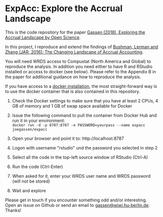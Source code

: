# ExpAcc: Explore the Accrual Landscape

This is the code repository for the paper [Gassen (2018), Exploring the Accrual Landscape by Open Science](https://www.wiwi.hu-berlin.de/rewe/research/expacc_paper.pdf).

In this project, I reproduce and extend the findings of [Bushman, Lerman and Zhang (JAR, 2016): The Changing Landscape of Accrual Accounting](http://onlinelibrary.wiley.com/doi/10.1111/1475-679X.12100/abstract).

You will need WRDS access to Compustat (North America and Global) to reproduce the analysis. In addition you need either to have R and RStudio installed or access to docker (see below). Please refer to the Appendix B in the paper for additional guidance on how to reproduce the analysis.

If you have access to a [docker installation](https://www.docker.com), the most straight-forward way is to use the docker container that is also contained in this repository.

1. Check the Docker settings to make sure that you have at least 2 CPUs, 4 GB of memory and 1 GB of swap space available for Docker

2. Issue the following command to pull the container from Docker Hub and run it in your environment:\
`docker run -d -p 8787:8787 -e PASSWORD=yourpass --name expacc joegassen/expacc`

3. Open your browser and point it to: http://localhost:8787

4. Logon with username "rstudio" und the password you selected in step 2

5. Select all the code in the top-left source window of RStudio (Ctrl-A)

6. Run the code (Ctrl-Enter)

7. When asked for it, enter your WRDS user name and WRDS password (will not be stored)

8. Wait and explore

Please get in touch if you encounter something odd and/or interesting. Open an issue on Github or send an email to gassen@wiwi.hu-berlin.de. Thanks!
